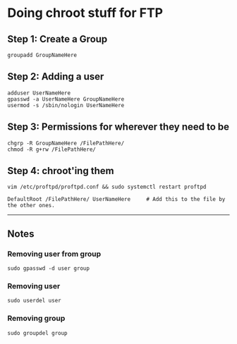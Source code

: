 # Doing chroot stuff for FTP

## Step 1: Create a Group
```
groupadd GroupNameHere
```

## Step 2: Adding a user
```
adduser UserNameHere
gpasswd -a UserNameHere GroupNameHere
usermod -s /sbin/nologin UserNameHere
```

## Step 3: Permissions for wherever they need to be
```
chgrp -R GroupNameHere /FilePathHere/
chmod -R g+rw /FilePathHere/
```

## Step 4: chroot'ing them
```
vim /etc/proftpd/proftpd.conf && sudo systemctl restart proftpd
```

```
DefaultRoot /FilePathHere/ UserNameHere     # Add this to the file by the other ones.
```

---

## Notes

### Removing user from group
```
sudo gpasswd -d user group
```

### Removing user
```
sudo userdel user
```

### Removing group
```
sudo groupdel group
```
